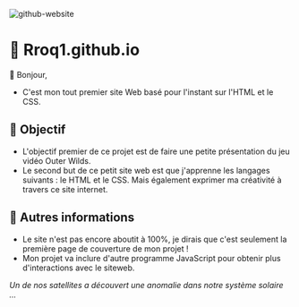 ![github-website](https://github.com/user-attachments/assets/4f63dcc0-f1ef-478f-8792-18553dc5c227)

# 🌌 Rroq1.github.io
👋 Bonjour,
- C'est mon tout premier site Web basé pour l'instant sur l'HTML et le CSS.
  
## 📗 Objectif
- L'objectif premier de ce projet est de faire une petite présentation du jeu vidéo Outer Wilds.
- Le second but de ce petit site web est que j'apprenne les langages suivants : le HTML et le CSS. Mais également exprimer ma créativité à travers ce site internet.
  
## 👀 Autres informations
- Le site n'est pas encore aboutit à 100%, je dirais que c'est seulement la première page de couverture de mon projet !
- Mon projet va inclure d'autre programme JavaScript pour obtenir plus d'interactions avec le siteweb.
  
*Un de nos satellites a découvert une anomalie dans notre système solaire ...* 
